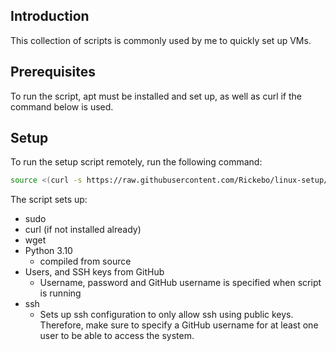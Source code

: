 ## Introduction

This collection of scripts is commonly used by me to quickly set up VMs.

## Prerequisites

To run the script, apt must be installed and set up, as well as curl if the command below is used.

## Setup

To run the setup script remotely, run the following command:

```bash
source <(curl -s https://raw.githubusercontent.com/Rickebo/linux-setup/main/setup-remote.sh)
```

The script sets up:

- sudo
- curl (if not installed already)
- wget
- Python 3.10
  - compiled from source
- Users, and SSH keys from GitHub
  - Username, password and GitHub username is specified when script is running
- ssh
  - Sets up ssh configuration to only allow ssh using public keys. Therefore, make sure to specify a GitHub username for
    at least one user to be able to access the system.
